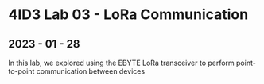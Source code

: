 <h1> 4ID3 Lab 03 - LoRa Communication</h1>
<h2>2023 - 01 - 28</h2>
In this lab, we explored using the EBYTE LoRa transceiver to
perform point-to-point communication between devices
